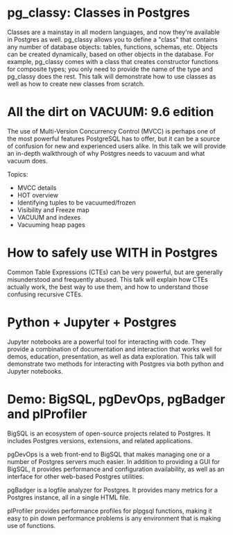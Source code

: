 # pg_classy: Classes in Postgres

Classes are a mainstay in all modern languages, and now they're available in Postgres as well. pg_classy allows you to define a "class" that contains any number of database objects: tables, functions, schemas, etc. Objects can be created dynamically, based on other objects in the database. For example, pg_classy comes with a class that creates constructor functions for composite types; you only need to provide the name of the type and pg_classy does the rest. This talk will demonstrate how to use classes as well as how to create new classes from scratch.

# All the dirt on VACUUM: 9.6 edition

The use of Multi-Version Concurrency Control (MVCC) is perhaps one of the most powerful features PostgreSQL has to offer, but it can be a source of confusion for new and experienced users alike. In this talk we will provide an in-depth walkthrough of why Postgres needs to vacuum and what vacuum does.

Topics:
- MVCC details
- HOT overview
- Identifying tuples to be vacuumed/frozen
- Visibility and Freeze map
- VACUUM and indexes
- Vacuuming heap pages


# How to safely use WITH in Postgres

Common Table Expressions (CTEs) can be very powerful, but are generally misunderstood and frequently abused. This talk will explain how CTEs actually work, the best way to use them, and how to understand those confusing recursive CTEs.

# Python + Jupyter + Postgres

Jupyter notebooks are a powerful tool for interacting with code. They provide a combination of documentation and interaction that works well for demos, education, presentation, as well as data exploration. This talk will demonstrate two methods for interacting with Postgres via both python and Jupyter notebooks.

# Demo: BigSQL, pgDevOps, pgBadger and plProfiler

BigSQL is an ecosystem of open-source projects related to Postgres. It includes Postgres versions, extensions, and related applications.

pgDevOps is a web front-end to BigSQL that makes managing one or a number of Postgres servers much easier. In addition to providing a GUI for BigSQL, it provides performance and configuration availability, as well as an interface for other web-based Postgres utilities.

pgBadger is a logfile analyzer for Postgres. It provides many metrics for a Postgres instance, all in a single HTML file.

plProfiler provides performance profiles for plpgsql functions, making it easy to pin down performance problems is any environment that is making use of functions.
